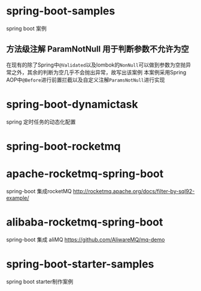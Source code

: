 # spring-boot-samples
spring boot 案例
## 方法级注解 ParamNotNull 用于判断参数不允许为空
在现有的除了Spring中`@Validated`以及lombok的`NonNull`可以做到参数为空抛异常之外，其余的判断为空几乎不会抛出异常，故写出该案例
本案例采用Spring AOP中`@Before`进行前置拦截以及自定义注解`ParamsNotNull`进行实现
# spring-boot-dynamictask
spring 定时任务的动态化配置
# spring-boot-rocketmq
 # apache-rocketmq-spring-boot
  spring-boot 集成rocketMQ <http://rocketmq.apache.org/docs/filter-by-sql92-example/>
 # alibaba-rocketmq-spring-boot
 spring-boot 集成 aliMQ <https://github.com/AliwareMQ/mq-demo>
# spring-boot-starter-samples
spring boot starter制作案例